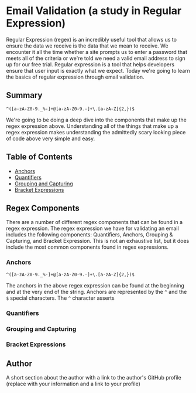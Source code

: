 # Email Validation (a study in Regular Expression)

Regular Expression (regex) is an incredibly useful tool that allows us to ensure the data we receive is the data that
we mean to receive. We encounter it all the time whether a site prompts us to enter a password that meets all 
of the criteria or we're told we need a valid email address to sign up for our free trial. Regular expression is a tool that helps developers ensure that user input is exactly what we expect. Today we're going to learn the basics of regular expression through email validation. 

## Summary
`^([a-zA-Z0-9._%-]+@[a-zA-Z0-9.-]+\.[a-zA-Z]{2,})$`

We're going to be doing a deep dive into the components that make up the regex expression above. Understanding all of the things that make up a regex expression makes understanding the admittedly scary looking piece of code above very simple and easy.

## Table of Contents

- [Anchors](#anchors)
- [Quantifiers](#quantifiers)
- [Grouping and Capturing](#grouping-and-capturing)
- [Bracket Expressions](#bracket-expressions)

## Regex Components

There are a number of different regex components that can be found in a regex expression. The regex expression we have for validating an email includes the following components: Quantifiers, Anchors, Grouping & Capturing, and Bracket Expression. This is not an exhaustive list, but it does include the most common components found in regex expressions. 

### Anchors
`^([a-zA-Z0-9._%-]+@[a-zA-Z0-9.-]+\.[a-zA-Z]{2,})$`

The anchors in the above regex expression can be found at the beginning and at the very end of the string. Anchors are represented by the `^` and the `$` special characters. The `^` character asserts 

### Quantifiers

### Grouping and Capturing

### Bracket Expressions

## Author

A short section about the author with a link to the author's GitHub profile (replace with your information and a link to your profile)
